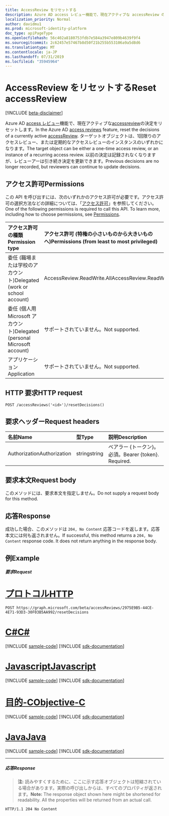 ```yaml
---
title: AccessReview をリセットする
description: Azure AD access レビュー機能で、現在アクティブな accessReview の決定をリセットします。  ターゲットオブジェクトは、1回限りのアクセスレビュー、または定期的なアクセスレビューのインスタンスのいずれかになります。  以前の決定は記録されなくなりますが、レビューアーは引き続き決定を更新できます。
localization_priority: Normal
author: davidmu1
ms.prod: microsoft-identity-platform
doc_type: apiPageType
ms.openlocfilehash: 56c402a8180753fdb7e584a3947e809b4639f9f4
ms.sourcegitcommit: 2c62457e57467b8d50f21b255b553106a9a5d8d6
ms.translationtype: MT
ms.contentlocale: ja-JP
ms.lasthandoff: 07/31/2019
ms.locfileid: "35945964"
---
```

# <a name="reset-accessreview"></a><span data-ttu-id="1048f-105">AccessReview をリセットする</span><span class="sxs-lookup"><span data-stu-id="1048f-105">Reset accessReview</span></span>

[!INCLUDE [beta-disclaimer](../../includes/beta-disclaimer.md)]

<span data-ttu-id="1048f-106">Azure AD [access レビュー](../resources/accessreviews-root.md)機能で、現在アクティブな[accessreview](../resources/accessreview.md)の決定をリセットします。</span><span class="sxs-lookup"><span data-stu-id="1048f-106">In the Azure AD [access reviews](../resources/accessreviews-root.md) feature, reset the decisions of a currently active [accessReview](../resources/accessreview.md).</span></span>  <span data-ttu-id="1048f-107">ターゲットオブジェクトは、1回限りのアクセスレビュー、または定期的なアクセスレビューのインスタンスのいずれかになります。</span><span class="sxs-lookup"><span data-stu-id="1048f-107">The target object can be either a one-time access review, or an instance of a recurring access review.</span></span>  <span data-ttu-id="1048f-108">以前の決定は記録されなくなりますが、レビューアーは引き続き決定を更新できます。</span><span class="sxs-lookup"><span data-stu-id="1048f-108">Previous decisions are no longer recorded, but reviewers can continue to update decisions.</span></span>

## <a name="permissions"></a><span data-ttu-id="1048f-109">アクセス許可</span><span class="sxs-lookup"><span data-stu-id="1048f-109">Permissions</span></span>
<span data-ttu-id="1048f-p103">この API を呼び出すには、次のいずれかのアクセス許可が必要です。アクセス許可の選択方法などの詳細については、「[アクセス許可](/graph/permissions-reference)」を参照してください。</span><span class="sxs-lookup"><span data-stu-id="1048f-p103">One of the following permissions is required to call this API. To learn more, including how to choose permissions, see [Permissions](/graph/permissions-reference).</span></span>

|<span data-ttu-id="1048f-112">アクセス許可の種類</span><span class="sxs-lookup"><span data-stu-id="1048f-112">Permission type</span></span>                        | <span data-ttu-id="1048f-113">アクセス許可 (特権の小さいものから大きいものへ)</span><span class="sxs-lookup"><span data-stu-id="1048f-113">Permissions (from least to most privileged)</span></span>              |
|:--------------------------------------|:---------------------------------------------------------|
|<span data-ttu-id="1048f-114">委任 (職場または学校のアカウント)</span><span class="sxs-lookup"><span data-stu-id="1048f-114">Delegated (work or school account)</span></span>     | <span data-ttu-id="1048f-115">AccessReview.ReadWrite.All</span><span class="sxs-lookup"><span data-stu-id="1048f-115">AccessReview.ReadWrite.All</span></span> |
|<span data-ttu-id="1048f-116">委任 (個人用 Microsoft アカウント)</span><span class="sxs-lookup"><span data-stu-id="1048f-116">Delegated (personal Microsoft account)</span></span> | <span data-ttu-id="1048f-117">サポートされていません。</span><span class="sxs-lookup"><span data-stu-id="1048f-117">Not supported.</span></span> |
|<span data-ttu-id="1048f-118">アプリケーション</span><span class="sxs-lookup"><span data-stu-id="1048f-118">Application</span></span>                            | <span data-ttu-id="1048f-119">サポートされていません。</span><span class="sxs-lookup"><span data-stu-id="1048f-119">Not supported.</span></span> |

## <a name="http-request"></a><span data-ttu-id="1048f-120">HTTP 要求</span><span class="sxs-lookup"><span data-stu-id="1048f-120">HTTP request</span></span>
<!-- { "blockType": "ignored" } -->
```http
POST /accessReviews('<id>')/resetDecisions()
```
## <a name="request-headers"></a><span data-ttu-id="1048f-121">要求ヘッダー</span><span class="sxs-lookup"><span data-stu-id="1048f-121">Request headers</span></span>
| <span data-ttu-id="1048f-122">名前</span><span class="sxs-lookup"><span data-stu-id="1048f-122">Name</span></span>         | <span data-ttu-id="1048f-123">型</span><span class="sxs-lookup"><span data-stu-id="1048f-123">Type</span></span>        | <span data-ttu-id="1048f-124">説明</span><span class="sxs-lookup"><span data-stu-id="1048f-124">Description</span></span> |
|:-------------|:------------|:------------|
| <span data-ttu-id="1048f-125">Authorization</span><span class="sxs-lookup"><span data-stu-id="1048f-125">Authorization</span></span> | <span data-ttu-id="1048f-126">string</span><span class="sxs-lookup"><span data-stu-id="1048f-126">string</span></span> | <span data-ttu-id="1048f-p104">ベアラー \{トークン\}。必須。</span><span class="sxs-lookup"><span data-stu-id="1048f-p104">Bearer \{token\}. Required.</span></span> |

## <a name="request-body"></a><span data-ttu-id="1048f-129">要求本文</span><span class="sxs-lookup"><span data-stu-id="1048f-129">Request body</span></span>
<span data-ttu-id="1048f-130">このメソッドには、要求本文を指定しません。</span><span class="sxs-lookup"><span data-stu-id="1048f-130">Do not supply a request body for this method.</span></span>


## <a name="response"></a><span data-ttu-id="1048f-131">応答</span><span class="sxs-lookup"><span data-stu-id="1048f-131">Response</span></span>
<span data-ttu-id="1048f-p105">成功した場合、このメソッドは `204, No Content` 応答コードを返します。応答本文には何も返されません。</span><span class="sxs-lookup"><span data-stu-id="1048f-p105">If successful, this method returns a `204, No Content` response code. It does not return anything in the response body.</span></span>

## <a name="example"></a><span data-ttu-id="1048f-134">例</span><span class="sxs-lookup"><span data-stu-id="1048f-134">Example</span></span>
##### <a name="request"></a><span data-ttu-id="1048f-135">要求</span><span class="sxs-lookup"><span data-stu-id="1048f-135">Request</span></span>

# <a name="httptabhttp"></a>[<span data-ttu-id="1048f-136">プロトコル</span><span class="sxs-lookup"><span data-stu-id="1048f-136">HTTP</span></span>](#tab/http)
<!-- {
  "blockType": "request",
  "name": "reset_accessReview"
}-->
```http
POST https://graph.microsoft.com/beta/accessReviews/2975E9B5-44CE-4E71-93D3-30F03B5AA992/resetDecisions
```
# <a name="ctabcsharp"></a>[<span data-ttu-id="1048f-137">C#</span><span class="sxs-lookup"><span data-stu-id="1048f-137">C#</span></span>](#tab/csharp)
[!INCLUDE [sample-code](../includes/snippets/csharp/reset-accessreview-csharp-snippets.md)]
[!INCLUDE [sdk-documentation](../includes/snippets/snippets-sdk-documentation-link.md)]

# <a name="javascripttabjavascript"></a>[<span data-ttu-id="1048f-138">Javascript</span><span class="sxs-lookup"><span data-stu-id="1048f-138">Javascript</span></span>](#tab/javascript)
[!INCLUDE [sample-code](../includes/snippets/javascript/reset-accessreview-javascript-snippets.md)]
[!INCLUDE [sdk-documentation](../includes/snippets/snippets-sdk-documentation-link.md)]

# <a name="objective-ctabobjc"></a>[<span data-ttu-id="1048f-139">目的-C</span><span class="sxs-lookup"><span data-stu-id="1048f-139">Objective-C</span></span>](#tab/objc)
[!INCLUDE [sample-code](../includes/snippets/objc/reset-accessreview-objc-snippets.md)]
[!INCLUDE [sdk-documentation](../includes/snippets/snippets-sdk-documentation-link.md)]

# <a name="javatabjava"></a>[<span data-ttu-id="1048f-140">Java</span><span class="sxs-lookup"><span data-stu-id="1048f-140">Java</span></span>](#tab/java)
[!INCLUDE [sample-code](../includes/snippets/java/reset-accessreview-java-snippets.md)]
[!INCLUDE [sdk-documentation](../includes/snippets/snippets-sdk-documentation-link.md)]

---

##### <a name="response"></a><span data-ttu-id="1048f-141">応答</span><span class="sxs-lookup"><span data-stu-id="1048f-141">Response</span></span>
><span data-ttu-id="1048f-p106">**注:** 読みやすくするために、ここに示す応答オブジェクトは短縮されている場合があります。実際の呼び出しからは、すべてのプロパティが返されます。</span><span class="sxs-lookup"><span data-stu-id="1048f-p106">**Note:** The response object shown here might be shortened for readability. All the properties will be returned from an actual call.</span></span>
<!-- {
  "blockType": "response",
  "truncated": true
} -->
```http
HTTP/1.1 204 No Content
```

<!-- uuid: 8fcb5dbc-d5aa-4681-8e31-b001d5168d79
2017-06-25 00:00:01 UTC -->
<!--
{
  "type": "#page.annotation",
  "description": "Reset accessReview",
  "keywords": "",
  "section": "documentation",
  "tocPath": "",
  "suppressions": [
  ]
}
-->
